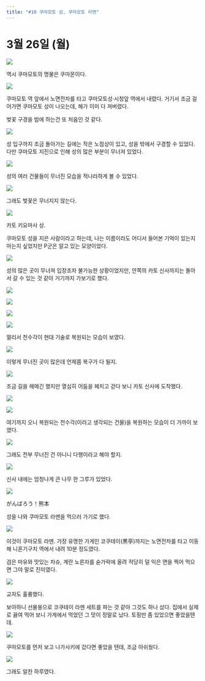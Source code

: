 ```yaml
---
title: "#10 쿠마모토 성, 쿠마모토 라멘"
---
```


# 3월 26일 (월)

![](/photos/180323-kyusyu/10_01.jpg)

역시 쿠마모토의 명물은 쿠마몬이다.

![](/photos/180323-kyusyu/10_02.jpg)

쿠마모토 역 앞에서 노면전차를 타고 쿠마모토성·시청앞 역에서 내렸다.
거기서 조금 걸어가면 쿠마모토 성이 나오는데, 해가 이미 다 져버렸다.

벚꽃 구경을 밤에 하는건 또 처음인 것 같다.

![](/photos/180323-kyusyu/10_03.jpg)

성 입구까지 조금 돌아가는 길에는 작은 노점상이 있고, 성을 밖에서 구경할 수 있었다.
다만 쿠마모토 지진으로 인해 성의 많은 부분이 무너져 있었다.

![](/photos/180323-kyusyu/10_04.jpg)

성의 여러 건물들이 무너진 모습을 적나라하게 볼 수 있었다.

![](/photos/180323-kyusyu/10_05.jpg)

그래도 벚꽃은 무너지지 않는다.

![](/photos/180323-kyusyu/10_06.jpg)

카토 키요마사 상.

쿠마모토 성을 지은 사람이라고 하는데, 나는 이름이라도 어디서 들어본 기억이 있는지 마는지 싶었지만 P군은 알고 있는 모양이었다.

![](/photos/180323-kyusyu/10_07.jpg)

성의 많은 곳이 무너져 입장조차 불가능한 상황이었지만, 안쪽의 카토 신사까지는 돌아서 갈 수 있는 것 같아 거기까지 가보기로 했다.

![](/photos/180323-kyusyu/10_08.jpg)

![](/photos/180323-kyusyu/10_09.jpg)

![](/photos/180323-kyusyu/10_10.jpg)

![](/photos/180323-kyusyu/10_11.jpg)

멀리서 천수각이 현대 기술로 복원되는 모습이 보였다.

![](/photos/180323-kyusyu/10_12.jpg)

이렇게 무너진 곳이 많은데 언제쯤 복구가 다 될지.

![](/photos/180323-kyusyu/10_13.jpg)

조금 길을 헤메긴 했지만 열심히 어둠을 헤치고 걷다 보니 카토 신사에 도착했다.

![](/photos/180323-kyusyu/10_14.jpg)

![](/photos/180323-kyusyu/10_15.jpg)

여기까지 오니 복원되는 천수각(이라고 생각되는 건물)을 복원하는 모습이 더 가까이 보였다.

![](/photos/180323-kyusyu/10_16.jpg)

그래도 전부 무너진 건 아니니 다행이라고 해야 할지.

![](/photos/180323-kyusyu/10_17.jpg)

신사 내에는 엄청나게 큰 나무 한 그루가 있었다.

![](/photos/180323-kyusyu/10_18.jpg)

がんばろう！熊本

성을 나와 쿠마모토 라멘을 먹으러 가기로 했다.

![](/photos/180323-kyusyu/10_19.jpg)

이것이 쿠마모토 라멘.
가장 유명한 가게인 코쿠테이(黒亭)까지는 노면전차를 타고 이동해 니혼기구치 역에서 내려 10분 정도였다.

검은 마유와 맛있는 차슈, 계란 노른자를 숟가락에 올려 적당히 덜 익은 면을 찍어 먹으면 그야 말로 진미였다.

![](/photos/180323-kyusyu/10_20.jpg)

교자도 훌륭했다.

보아하니 선물용으로 코쿠테이 라멘 세트를 파는 것 같아 그것도 하나 샀다.
집에서 실제로 끓여 먹어 보니 가게에서 먹었던 그 맛이 정말로 났다. 토핑만 좀 있었으면 좋았을텐데.

![](/photos/180323-kyusyu/10_21.jpg)

쿠마모토를 먼저 보고 나가사키에 갔다면 좋았을 텐데, 조금 아쉬웠다.

![](/photos/180323-kyusyu/10_22.jpg)

그래도 알찬 하루였다.
